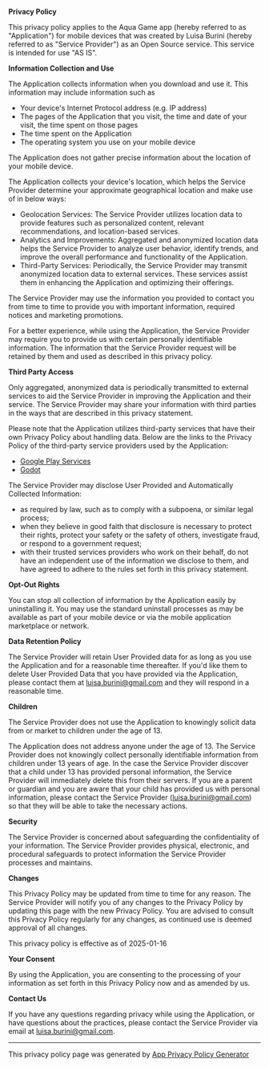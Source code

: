 **Privacy Policy**

This privacy policy applies to the Aqua Game app (hereby referred to as "Application") for mobile devices that was created by Luisa Burini (hereby referred to as "Service Provider") as an Open Source service. This service is intended for use "AS IS".

**Information Collection and Use**

The Application collects information when you download and use it. This information may include information such as

*   Your device's Internet Protocol address (e.g. IP address)
*   The pages of the Application that you visit, the time and date of your visit, the time spent on those pages
*   The time spent on the Application
*   The operating system you use on your mobile device

The Application does not gather precise information about the location of your mobile device.

The Application collects your device's location, which helps the Service Provider determine your approximate geographical location and make use of in below ways:

*   Geolocation Services: The Service Provider utilizes location data to provide features such as personalized content, relevant recommendations, and location-based services.
*   Analytics and Improvements: Aggregated and anonymized location data helps the Service Provider to analyze user behavior, identify trends, and improve the overall performance and functionality of the Application.
*   Third-Party Services: Periodically, the Service Provider may transmit anonymized location data to external services. These services assist them in enhancing the Application and optimizing their offerings.

The Service Provider may use the information you provided to contact you from time to time to provide you with important information, required notices and marketing promotions.

For a better experience, while using the Application, the Service Provider may require you to provide us with certain personally identifiable information. The information that the Service Provider request will be retained by them and used as described in this privacy policy.

**Third Party Access**

Only aggregated, anonymized data is periodically transmitted to external services to aid the Service Provider in improving the Application and their service. The Service Provider may share your information with third parties in the ways that are described in this privacy statement.

Please note that the Application utilizes third-party services that have their own Privacy Policy about handling data. Below are the links to the Privacy Policy of the third-party service providers used by the Application:

*   [Google Play Services](https://www.google.com/policies/privacy/)
*   [Godot](https://godotengine.org/privacy-policy)

The Service Provider may disclose User Provided and Automatically Collected Information:

*   as required by law, such as to comply with a subpoena, or similar legal process;
*   when they believe in good faith that disclosure is necessary to protect their rights, protect your safety or the safety of others, investigate fraud, or respond to a government request;
*   with their trusted services providers who work on their behalf, do not have an independent use of the information we disclose to them, and have agreed to adhere to the rules set forth in this privacy statement.

**Opt-Out Rights**

You can stop all collection of information by the Application easily by uninstalling it. You may use the standard uninstall processes as may be available as part of your mobile device or via the mobile application marketplace or network.

**Data Retention Policy**

The Service Provider will retain User Provided data for as long as you use the Application and for a reasonable time thereafter. If you'd like them to delete User Provided Data that you have provided via the Application, please contact them at luisa.burini@gmail.com and they will respond in a reasonable time.

**Children**

The Service Provider does not use the Application to knowingly solicit data from or market to children under the age of 13.

The Application does not address anyone under the age of 13. The Service Provider does not knowingly collect personally identifiable information from children under 13 years of age. In the case the Service Provider discover that a child under 13 has provided personal information, the Service Provider will immediately delete this from their servers. If you are a parent or guardian and you are aware that your child has provided us with personal information, please contact the Service Provider (luisa.burini@gmail.com) so that they will be able to take the necessary actions.

**Security**

The Service Provider is concerned about safeguarding the confidentiality of your information. The Service Provider provides physical, electronic, and procedural safeguards to protect information the Service Provider processes and maintains.

**Changes**

This Privacy Policy may be updated from time to time for any reason. The Service Provider will notify you of any changes to the Privacy Policy by updating this page with the new Privacy Policy. You are advised to consult this Privacy Policy regularly for any changes, as continued use is deemed approval of all changes.

This privacy policy is effective as of 2025-01-16

**Your Consent**

By using the Application, you are consenting to the processing of your information as set forth in this Privacy Policy now and as amended by us.

**Contact Us**

If you have any questions regarding privacy while using the Application, or have questions about the practices, please contact the Service Provider via email at luisa.burini@gmail.com.

* * *

This privacy policy page was generated by [App Privacy Policy Generator](https://app-privacy-policy-generator.nisrulz.com/)
